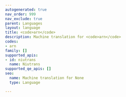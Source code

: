 ```yaml
---
autogenerated: true
nav_order: 999
nav_exclude: true
parent: Languages
layout: language
title: <code>arn</code>
description: Machine translation for <code>arn</code>
codes:
- arn
family: []
supported_apis:
- id: niutrans
  name: Niutrans
supported_qe_apis: []
seo:
  name: Machine translation for None
  type: Language

---
```


